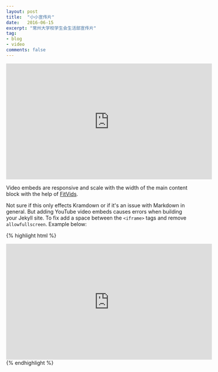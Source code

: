 ```yaml
---
layout: post
title:  "小小宣传片"
date:   2016-06-15
excerpt: "常州大学校学生会生活部宣传片"
tag:
- blog
- video
comments: false
---
```

<iframe width="560" height="315" src="http://v.youku.com/v_show/id_XNzIxNzY0MzEy.html?from=s1.8-1-1.2&spm=a2h0k.8191407.0.0" frameborder="0"> </iframe>

Video embeds are responsive and scale with the width of the main content block with the help of [FitVids](http://fitvidsjs.com/).

Not sure if this only effects Kramdown or if it's an issue with Markdown in general. But adding YouTube video embeds causes errors when building your Jekyll site. To fix add a space between the `<iframe>` tags and remove `allowfullscreen`. Example below:

{% highlight html %}
<iframe width="560" height="315" src="http://v.youku.com/v_show/id_XNzIxNzY0MzEy.html?from=s1.8-1-1.2&spm=a2h0k.8191407.0.0" frameborder="0"> </iframe>
{% endhighlight %}
